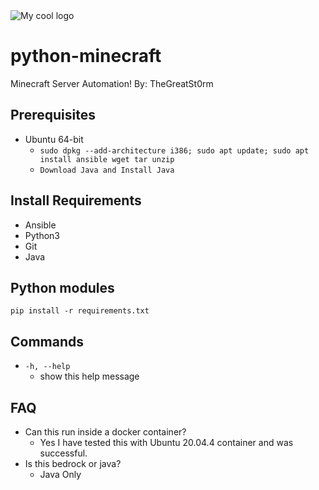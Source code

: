 <img src="https://www.logaster.com/blog/wp-content/uploads/2020/06/image14-3.png" alt="My cool logo"/>

# python-minecraft
Minecraft Server Automation!
By: TheGreatSt0rm

## Prerequisites
* Ubuntu 64-bit
    * `sudo dpkg --add-architecture i386; sudo apt update; sudo apt install ansible wget tar unzip`
    * `Download Java and Install Java`
    
    
## Install Requirements
* Ansible
* Python3
* Git
* Java

## Python modules
`pip install -r requirements.txt`

## Commands
* `-h, --help`
    * show this help message
    
## FAQ
* Can this run inside a docker container?
    * Yes I have tested this with Ubuntu 20.04.4 container and was successful.
* Is this bedrock or java?
    * Java Only
